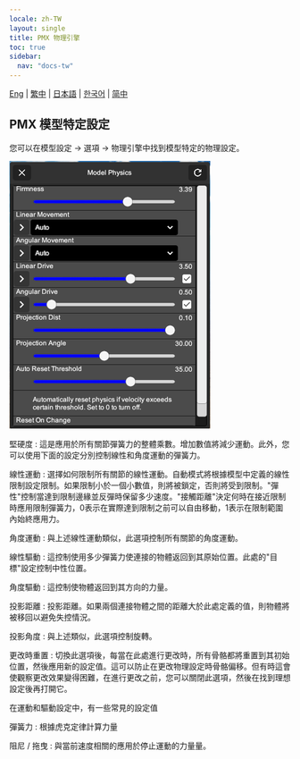 ```yaml
---
locale: zh-TW
layout: single
title: PMX 物理引擎
toc: true
sidebar:
  nav: "docs-tw"
---
```

[Eng](/dancexr/features/pmx_physics) | [繁中](/tw/dancexr/features/pmx_physics) | [日本語](/jp/dancexr/features/pmx_physics) | [한국어](/kr/dancexr/features/pmx_physics) | [简中](/zh/dancexr/features/pmx_physics)


## PMX 模型特定設定
您可以在模型設定 -> 選項 -> 物理引擎中找到模型特定的物理設定。

![模型物理引擎](/images/model-physics.png)

堅硬度
: 這是應用於所有關節彈簧力的整體乘數。增加數值將減少運動。此外，您可以使用下面的設定分別控制線性和角度運動的彈簧力。

線性運動
: 選擇如何限制所有關節的線性運動。自動模式將根據模型中定義的線性限制設定限制。如果限制小於一個小數值，則將被鎖定，否則將受到限制。"彈性"控制當達到限制邊緣並反彈時保留多少速度。"接觸距離"決定何時在接近限制時應用限制彈簧力，0表示在實際達到限制之前可以自由移動，1表示在限制範圍內始終應用力。

角度運動
: 與上述線性運動類似，此選項控制所有關節的角度運動。

線性驅動
: 這控制使用多少彈簧力使連接的物體返回到其原始位置。此處的"目標"設定控制中性位置。

角度驅動
: 這控制使物體返回到其方向的力量。

投影距離
: 投影距離。如果兩個連接物體之間的距離大於此處定義的值，則物體將被移回以避免失控情況。

投影角度
: 與上述類似，此選項控制旋轉。

更改時重置
: 切換此選項後，每當在此處進行更改時，所有骨骼都將重置到其初始位置，然後應用新的設定值。這可以防止在更改物理設定時骨骼偏移。但有時這會使觀察更改效果變得困難，在進行更改之前，您可以關閉此選項，然後在找到理想設定後再打開它。

在運動和驅動設定中，有一些常見的設定值

彈簧力
: 根據虎克定律計算力量

阻尼 / 拖曳
: 與當前速度相關的應用於停止運動的力量量。